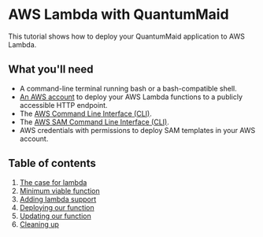 # AWS Lambda with QuantumMaid

This tutorial shows how to deploy your QuantumMaid application to AWS Lambda.

## What you'll need

- A command-line terminal running bash or a bash-compatible shell.
- [An AWS account](https://aws.amazon.com/premiumsupport/knowledge-center/create-and-activate-aws-account) to deploy your AWS Lambda functions to a publicly accessible HTTP endpoint.
- The [AWS Command Line Interface (CLI)](https://docs.aws.amazon.com/cli/latest/userguide/cli-chap-install.html).
- The [AWS SAM Command Line Interface (CLI)](https://docs.aws.amazon.com/serverless-application-model/latest/developerguide/serverless-sam-cli-install.html).
- AWS credentials with permissions to deploy SAM templates in your AWS account.

## Table of contents
<!---[TOC](.)-->
1. [The case for lambda](01_TheCaseForLambda.md)
2. [Minimum viable function](02_MinimumViableFunction.md)
3. [Adding lambda support](03_AddingLambdaSupport.md)
4. [Deploying our function](04_DeployingOurFunction.md)
5. [Updating our function](05_UpdatingOurFunction.md)
6. [Cleaning up](06_CleaningUp.md)
<!---EndOfToc-->
